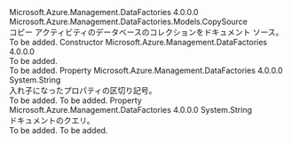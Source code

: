 <Type Name="DocumentDbCollectionSource" FullName="Microsoft.Azure.Management.DataFactories.Models.DocumentDbCollectionSource">
  <TypeSignature Language="C#" Value="public class DocumentDbCollectionSource : Microsoft.Azure.Management.DataFactories.Models.CopySource" />
  <TypeSignature Language="ILAsm" Value=".class public auto ansi beforefieldinit DocumentDbCollectionSource extends Microsoft.Azure.Management.DataFactories.Models.CopySource" />
  <TypeSignature Language="DocId" Value="T:Microsoft.Azure.Management.DataFactories.Models.DocumentDbCollectionSource" />
  <TypeSignature Language="VB.NET" Value="Public Class DocumentDbCollectionSource&#xA;Inherits CopySource" />
  <TypeSignature Language="F#" Value="type DocumentDbCollectionSource = class&#xA;    inherit CopySource" />
  <AssemblyInfo>
    <AssemblyName>Microsoft.Azure.Management.DataFactories</AssemblyName>
    <AssemblyVersion>4.0.0.0</AssemblyVersion>
  </AssemblyInfo>
  <Base>
    <BaseTypeName>Microsoft.Azure.Management.DataFactories.Models.CopySource</BaseTypeName>
  </Base>
  <Interfaces />
  <Docs>
    <summary>
            コピー アクティビティのデータベースのコレクションをドキュメント ソース。
            </summary>
    <remarks>To be added.</remarks>
  </Docs>
  <Members>
    <Member MemberName=".ctor">
      <MemberSignature Language="C#" Value="public DocumentDbCollectionSource ();" />
      <MemberSignature Language="ILAsm" Value=".method public hidebysig specialname rtspecialname instance void .ctor() cil managed" />
      <MemberSignature Language="DocId" Value="M:Microsoft.Azure.Management.DataFactories.Models.DocumentDbCollectionSource.#ctor" />
      <MemberSignature Language="VB.NET" Value="Public Sub New ()" />
      <MemberType>Constructor</MemberType>
      <AssemblyInfo>
        <AssemblyName>Microsoft.Azure.Management.DataFactories</AssemblyName>
        <AssemblyVersion>4.0.0.0</AssemblyVersion>
      </AssemblyInfo>
      <Parameters />
      <Docs>
        <summary>To be added.</summary>
        <remarks>To be added.</remarks>
      </Docs>
    </Member>
    <Member MemberName="NestingSeparator">
      <MemberSignature Language="C#" Value="public string NestingSeparator { get; set; }" />
      <MemberSignature Language="ILAsm" Value=".property instance string NestingSeparator" />
      <MemberSignature Language="DocId" Value="P:Microsoft.Azure.Management.DataFactories.Models.DocumentDbCollectionSource.NestingSeparator" />
      <MemberSignature Language="VB.NET" Value="Public Property NestingSeparator As String" />
      <MemberSignature Language="F#" Value="member this.NestingSeparator : string with get, set" Usage="Microsoft.Azure.Management.DataFactories.Models.DocumentDbCollectionSource.NestingSeparator" />
      <MemberType>Property</MemberType>
      <AssemblyInfo>
        <AssemblyName>Microsoft.Azure.Management.DataFactories</AssemblyName>
        <AssemblyVersion>4.0.0.0</AssemblyVersion>
      </AssemblyInfo>
      <ReturnValue>
        <ReturnType>System.String</ReturnType>
      </ReturnValue>
      <Docs>
        <summary>
            入れ子になったプロパティの区切り記号。
            </summary>
        <value>To be added.</value>
        <remarks>To be added.</remarks>
      </Docs>
    </Member>
    <Member MemberName="Query">
      <MemberSignature Language="C#" Value="public string Query { get; set; }" />
      <MemberSignature Language="ILAsm" Value=".property instance string Query" />
      <MemberSignature Language="DocId" Value="P:Microsoft.Azure.Management.DataFactories.Models.DocumentDbCollectionSource.Query" />
      <MemberSignature Language="VB.NET" Value="Public Property Query As String" />
      <MemberSignature Language="F#" Value="member this.Query : string with get, set" Usage="Microsoft.Azure.Management.DataFactories.Models.DocumentDbCollectionSource.Query" />
      <MemberType>Property</MemberType>
      <AssemblyInfo>
        <AssemblyName>Microsoft.Azure.Management.DataFactories</AssemblyName>
        <AssemblyVersion>4.0.0.0</AssemblyVersion>
      </AssemblyInfo>
      <ReturnValue>
        <ReturnType>System.String</ReturnType>
      </ReturnValue>
      <Docs>
        <summary>
            ドキュメントのクエリ。
            </summary>
        <value>To be added.</value>
        <remarks>To be added.</remarks>
      </Docs>
    </Member>
  </Members>
</Type>